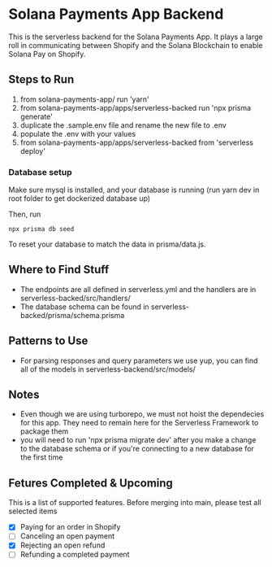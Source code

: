 # Solana Payments App Backend

This is the serverless backend for the Solana Payments App. It plays a large roll in communicating between Shopify and the Solana Blockchain to enable Solana Pay on Shopify.

## Steps to Run

1. from solana-payments-app/ run 'yarn'
2. from solana-payments-app/apps/serverless-backed run 'npx prisma generate'
3. duplicate the .sample.env file and rename the new file to .env
4. populate the .env with your values
5. from solana-payments-app/apps/serverless-backed from 'serverless deploy'

### Database setup

Make sure mysql is installed, and your database is running (run yarn dev in root folder to get dockerized database up)

Then, run

```
npx prisma db seed
```

To reset your database to match the data in prisma/data.js.

## Where to Find Stuff

-   The endpoints are all defined in serverless.yml and the handlers are in serverless-backed/src/handlers/
-   The database schema can be found in serverless-backed/prisma/schema.prisma

## Patterns to Use

-   For parsing responses and query parameters we use yup, you can find all of the models in serverless-backend/src/models/

## Notes

-   Even though we are using turborepo, we must not hoist the dependecies for this app. They need to remain here for the Serverless Framework to package them
-   you will need to run 'npx prisma migrate dev' after you make a change to the database schema or if you're connecting to a new database for the first time

## Fetures Completed & Upcoming

This is a list of supported features. Before merging into main, please test all selected items

-   [x] Paying for an order in Shopify
-   [ ] Canceling an open payment
-   [x] Rejecting an open refund
-   [ ] Refunding a completed payment
